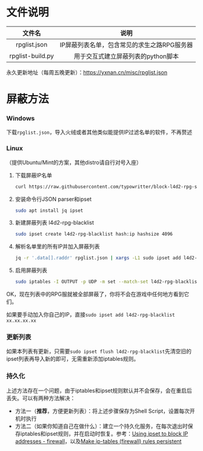 # 文件说明
|      文件名      |                    说明                     |
| :--------------: | :-----------------------------------------: |
|   rpglist.json   | IP屏蔽列表名单，包含常见的求生之路RPG服务器 |
| rpglist-build.py |     用于交互式建立屏蔽列表的python脚本      |

永久更新地址（每周五晚更新）：https://yxnan.cn/misc/rpglist.json



# 屏蔽方法

### Windows

下载`rpglist.json`，导入火绒或者其他类似能提供IP过滤名单的软件，不再赘述



### Linux

（提供Ubuntu/Mint的方案，其他distro请自行对号入座）


1. 下载屏蔽IP名单

   ```bash
   curl https://raw.githubusercontent.com/typowritter/block-l4d2-rpg-servers/master/rpglist.json -o rpglist.json
   ```

2. 安装命令行JSON parser和ipset

   ```bash
   sudo apt install jq ipset
   ```

3. 新建屏蔽列表 l4d2-rpg-blacklist

   ```bash
   sudo ipset create l4d2-rpg-blacklist hash:ip hashsize 4096
   ```

4. 解析名单里的所有IP并加入屏蔽列表

   ```bash
   jq -r '.data[].raddr' rpglist.json | xargs -L1 sudo ipset add l4d2-rpg-blacklist
   ```

5. 启用屏蔽列表

   ```bash
   sudo iptables -I OUTPUT -p UDP -m set --match-set l4d2-rpg-blacklist dst -j DROP
   ```

OK，现在列表中的RPG服就被全部屏蔽了，你将不会在游戏中任何地方看到它们。

如果要手动加入你自己的IP，直接`sudo ipset add l4d2-rpg-blacklist xx.xx.xx.xx`

### 更新列表

如果本列表有更新，只需要`sudo ipset flush l4d2-rpg-blacklist`先清空旧的ipset列表再导入新的即可，无需重新添加iptables规则。

### 持久化

上述方法存在一个问题，由于iptables和ipset规则默认并不会保存，会在重启后丢失。可以有两种方法解决：

- 方法一（**推荐**，方便更新列表）：将上述步骤保存为Shell Script，设置每次开机时执行
- 方法二（如果你知道自己在做什么）：建立一个持久化服务，在每次退出时保存iptables和ipset规则，并在启动时恢复。参考：[Using ipset to block IP addresses - firewall](https://confluence.jaytaala.com/display/TKB/Using+ipset+to+block+IP+addresses+-+firewall)，以及[Make ip-tables (firewall) rules persistent](https://confluence.jaytaala.com/display/TKB/Make+ip-tables+(firewall)+rules+persistent)





